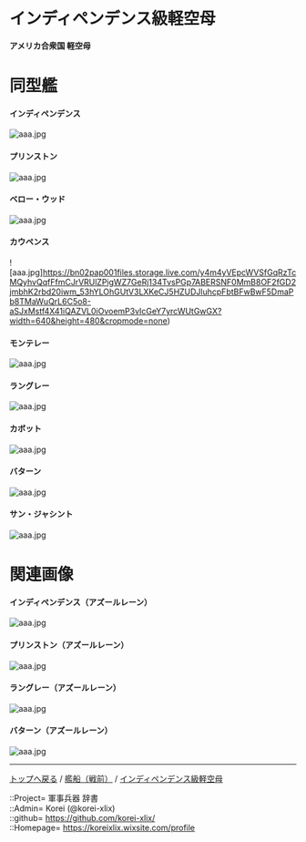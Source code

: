 # インディペンデンス級軽空母
**アメリカ合衆国 軽空母**

# 同型艦

#### インディペンデンス
![aaa.jpg](https://bn02pap001files.storage.live.com/y4mCrzyiTgejIb12nY2j8pJgVGy8dbYAI1WJLFEtX_zq9-jQH1rkNgnUix6_8TABy1Sxc3Bna2Me-lXRbVgRCUFdmSrLg805m4qJO55QrKmPdspdA9XhS4Lnj0-WyfM593qH5u-bVSYusFVHFORGVzkAPphMb9AJ7v3-TcQjnOsSyUfLxBUlZ2HtBcn9bQnnsqU?width=640&height=516&cropmode=none)  
  

#### プリンストン
![aaa.jpg](https://bn02pap001files.storage.live.com/y4m3lsjHPiWO7QZtX5P7SMRLFZLKKBqPHHqxa1jTPDBG3zffXFj3_q9h82VAofgAUibGT8g4ZZsLYzqfjUD3hqr91NdBPk581e1uw7rUCzswnITj7gAMOSTXpey24X2X7pDl480BB3Ow8fjUwqMjUtdCa717pIaB2bSGVVuGTuZL8GXEZNvRt_21Ca3jRdKKUKg?width=640&height=407&cropmode=none)  
  

#### ベロー・ウッド
![aaa.jpg](https://bn02pap001files.storage.live.com/y4m6PjsmKtWpAh2xuM1P0IPjZzBce_wY2fXZyv0UurWviBgXsoEOBRYCuj_n6fFZ5Dz-IFMOXS0fldWTAPx5tBTpA0AdloRDp5Iwx0JQJ5ZR05IcK23RlELEo7YFBzr2jMeHBHFi5eerCyIXQH2DthNa3JA2AGAtbxXVOqLpRfGShGcqZyyFn5W5Nkvh6ML64IS?width=640&height=421&cropmode=none)  
  

#### カウペンス
![aaa.jpg]https://bn02pap001files.storage.live.com/y4m4yVEpcWVSfGqRzTcMQyhvQqfFfmCJrVRUlZPigWZ7GeRj134TvsPGp7ABERSNF0MmB8OF2fGD2jmbhK2rbd20iwm_53hYLOhGUtV3LXKeCJ5HZUDJluhcpFbtBFwBwF5DmaPb8TMaWuQrL6C5o8-aSJxMstf4X41iQAZVL0iOvoemP3vIcGeY7yrcWUtGwGX?width=640&height=480&cropmode=none)  
  

#### モンテレー
![aaa.jpg](https://bn02pap001files.storage.live.com/y4m23IhNAoWg1lB73WvoriRhkpPeFgfbY_jpa0MVV83ip5EhAuUT5NjG6IXrigXuAtgX1TYrzClxHs9boynxXnCtdvB67z3b_8GQmtWxMLpmH5BjyTHLLxyhygJ9iB1aBe88mll2SrIBybW1HrgHiJ_CHu81sTzPSzOSrPf_YTxltJVvmjjlSC-4bfAzXaapKy5?width=640&height=501&cropmode=none)  
  

#### ラングレー
![aaa.jpg](https://bn02pap001files.storage.live.com/y4maB49tVnAy-7-0c19eLBfyppnvkcnmAYa8MS0SUhnM31_qe3wtUg_t_kzL1fmEBUgK_ZTdUMD0gx3uG0Tbz1C77r8-cNQp2JUv6EG9XOtEtWWMfXskmoSh-eJqaqNv46xhSqxyZlJRh_rlSK4JYejyqVxE90AeuT4vFF-zfiYmrPpwwfIS3ukviK18XvIU5RN?width=640&height=512&cropmode=none)  
  

#### カボット
![aaa.jpg](https://bn02pap001files.storage.live.com/y4myCG_ertraBgaH2Ff0A6fAWZPP43PDTcnWiUBzkD0aHGrLPIdwQPD2DR6ahAQjNSgBV3aH-cdTicQAOQI4f3DubcDT9TEa_1HUMvPPo-7LQPn6YlVjyjXOfXDjjnhSirLBgyRZRbGksEpcZi-C1aZw2Z2t9OGLcxteLhrLgtkeN8Xn84DNbhZLC1kjbcPKqY7?width=640&height=476&cropmode=none)  
  

#### バターン
![aaa.jpg](https://bn02pap001files.storage.live.com/y4m5UWKBeRC-XBax3Dv3DBL3c4BwdmrPl1X0hZCSvcd_HvEq7ZJp5JWC4nwpr7ofBUcfj_1BYIiE4wDoZlO8lNRS6rHFz2xLVxq-JwW1He1ZTcNH2rjuBknIp4cxjMhWYzLs5sz-4vVC7qVsd-xbYs-L4P90X8cGbD2sNAwsC3na-Vs7S9G-sz73KvXxh1qhU88?width=640&height=482&cropmode=none)  
  

#### サン・ジャシント
![aaa.jpg](https://bn02pap001files.storage.live.com/y4mXL57eUpTmdlQya_J4S3xc0sOlk4hfUr_UD_EIsh9F28OnriwLh6eIkprh5xsRApILB9pTLcizQpUECkKpiSF-34HWRH_85QpO7LoVq9aXEhw1nhpHKc29Wzwfjv9QIZyA3WLVRxRJz2PHnHVPGbhR_vbgRBANdAJejsCjm7kpvg5pbvxjGnBJ-Fbl6QlMKQz?width=640&height=481&cropmode=none)  
  



# 関連画像

#### インディペンデンス（アズールレーン）
![aaa.jpg](https://bn02pap001files.storage.live.com/y4mhV5t_HvrXsF8FdATsSpevXqubecT_z7Nu8p-H7G9RprnPq92gSbzG4hFzOY2GSibupJGm7Ui9ymAEDmRel5EZxdNdZKd_oHsspoPGrq_5QGQfx8OYBWqoyufB6iSXOGYa8WazzvOrJkjkGn6yr7EAJkqeYpwkiSFmfKj-2y9BQOhPeW7MWhiKv-TpUChQKAc?width=640&height=360&cropmode=none)  
  

#### プリンストン（アズールレーン）
![aaa.jpg](https://bn02pap001files.storage.live.com/y4mNeJcJBwtR4YuejyojPCQ-0ZSeVpmLNEXoZptZxn0qxA8K4bQIW_p1VrRQf5zSJq4HCGCICVClaZyrdM6QHDt2mCYNqr8WKHuvjd9NO-ZuedvCjZjxWKSFvkWd3WHzyomirynrbewwdpREnpBTG_sVX9aqjrT5c8svFMedUrFBwbm5dsIO3Yr7AIjyrbl1y1v?width=640&height=360&cropmode=none)  
  

#### ラングレー（アズールレーン）
![aaa.jpg](https://bn02pap001files.storage.live.com/y4mlpYsYaDh4O31NBtMNnm7Ez03rlz172CIX4oKwWh-STA1-KXhzT-6HCMcF4SMwhYTUynn0obnXts1yhCJsgUo_ojdl2aqvihf4P4GbzNZzSV3TZ08qAEXefsAvDOtLPTxmIypCwf1hcowSm-7EkM-hG0CIIbvVf6Rlfsn3YRsLrCDrtwjcHRD9r6rFz9MnS15?width=640&height=360&cropmode=none)  
  

#### バターン（アズールレーン）
![aaa.jpg](https://bn02pap001files.storage.live.com/y4mqvYqrE_FdktfDgSY9o8awkAnT2fWM-kTeCiwgSYLjclk4MbCgkMI4_sXJcgEgeV6v1UtlJAF2VeAY54_q-2Y4uQoKYx98Ut5oSTdWNAaODgySw9DORdOwo4D9rLetGjvtiKdv-vRgS5qU9URDUAJpvwX1bsV0tjNudvTJm9A8K56BmXbZHq0lVV_uRbjKzFz?width=640&height=360&cropmode=none)  
  




***
[トップへ戻る](/readme.md) / [艦船（戦前）](/ship_old/readme.md) / [インディペンデンス級軽空母](independence.md)   
  
::Project= 軍事兵器 辞書  
::Admin= Korei (@korei-xlix)  
::github= https://github.com/korei-xlix/  
::Homepage= https://koreixlix.wixsite.com/profile  
